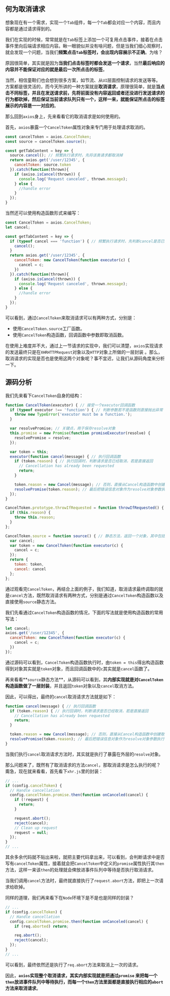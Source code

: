 ## 何为取消请求

想象现在有一个需求，实现一个`Tab`组件，每一个`Tab`都会对应一个内容，而且内容都是通过请求得到的。

我们在实现的时候，常常就是在`Tab`标签上添加一个可复用点击事件，接着在点击事件里向后端请求相应内容。瞅一眼貌似并没有啥问题，但是当我们细心观察时，就会发现一个问题，当我们**频繁点击`Tab`标签时，会出现内容展示不正确**。为啥？

原因很简单，其实就是因为**当我们点击标签时都会发送一个请求**，当然**最后响应的内容并不能保证对应的就是最后一次所点击的标签**。

当然，相信童鞋们也会想到很多方案，如节流、从`UI`层面控制请求的发送等等。方案都是很灵活的，而今天所讲的一种方案就是**取消请求**，原理很简单，就是**当点击不同标签，并且在发送请求前，先将前面没有内容返回或者还没进行发送请求的行为都砍掉，然后保证当前请求队列只有一个，这样一来，就能保证所点击的标签展示的内容是一一对应的**。

那么回到`axios`身上，先来看看它的取消请求是如何使用的。

首先，`axios`暴露一个`CancelToken`属性对象来专门用于处理请求取消的。

```js
const cancelToken = axios.CancelToken;
const source = cancelToken.source();

const getTabContent = key => {
  source.cancel(); // 频繁执行请求时，先将该类请求都取消掉
  return axios.get('/user/12345', {
    cancelToken: source.token
  }).catch(function(thrown){
    if (axiso.isCancel(thrown)) {
      console.log('Request canceled', thrown.message);
    } else {
      //handle error
    }
  });
}
```

当然还可以使用构造函数形式来编写：

```js
const CancelToken = axios.CancelToken;
let cancel;

const getTabContent = key => {
  if (typeof cancel === 'function') { // 频繁执行请求时，先判断cancel是否已经函数，若是则直接执行去掉先前的请求
    cancel();
  }
  return axios.get('/user/12345', {
    cancelToken: new CancelToken(function executor(c) {
      cancel = c;
    })
  }).catch(function(thrown){
    if (axiso.isCancel(thrown)) {
      console.log('Request canceled', thrown.message);
    } else {
      //handle error
    }
  });
}
```

可以看到，通过`CancelToken`来取消请求可以有两种方式，分别是：

- 使用`CancelToken.source`工厂函数。
- 使用`CancelToken`构造函数，回调函数中参数即取消函数。

在使用上难度并不大，通过上一节请求的实现中，我们可以清楚，`axios`实现请求的发送最终只是在`XHRHTTPRequest`对象以及`HTTP`对象上所做的一层封装 。那么，取消请求的实现是否也是使用这两个对象呢？事不宜迟，让我们从源码角度来分析一下。



## 源码分析

我们先来看下`CancelToken`自身的结构：

```js
function CancelToken(executor) { // 接受一个executor回调函数
  if (typeof executor !== 'function') { // 判断参数若不是函数则直接抛出异常
    throw new TypeError('executor must be a function.');
  }

  var resolvePromise; // 关键点，用于保存resolve对象
  this.promise = new Promise(function promiseExecutor(resolve) {
    resolvePromise = resolve;
  });

  var token = this;
  executor(function cancel(message) { // 执行回调函数
    if (token.reason) { // 执行回调时，判断请求是否已经取消，若是直接返回
      // Cancellation has already been requested
      return;
    }

    token.reason = new Cancel(message); // 否则，直接从Cancel构造函数中创建取消信息对象
    resolvePromise(token.reason); // 最后把错误信息对象作为resolve对象参数执行下一步
  });
}

CancelToken.prototype.throwIfRequested = function throwIfRequested() { // 若已经创建取消信息对象，直接抛出该信息出来
  if (this.reason) {
    throw this.reason;
  }
};

CancelToken.source = function source() { // 静态方法，返回一个对象，其中包括CancelToken构造函数以及cancel取消函数
  var cancel;
  var token = new CancelToken(function executor(c) {
    cancel = c;
  });
  return {
    token: token,
    cancel: cancel
  };
};
```

通过观看完`CancelToken`，再结合上面的例子，我们知道，取消请求最终调取的就是`cancel`方法，既然取消请求有两种方式，分别是通过`CancelToken`构造函数以及直接使用`source`静态方法。

我们先看通过`CancelToken`构造函数的情况，下面的写法就是使用构造函数的常用写法：

```js
let cancel;
axios.get('/user/12345', {
  cancelToken: new CancelToken(function executor(c) {
    cancel = c;
  })
});
```

通过源码可以看到，`CancelToken`构造函数执行时，由`token = this`得出构造函数得到对象其实就是`token`对象，而且回调函数中的`c`其实就是`cancel`函数了。

再来看看**`source`静态方法**，从源码可以看到，其**内部实现就是对`CancelToken`构造函数做了一层封装**，并且返回`token`对象以及`cancel`取消方法。

因此，可以得出，最终的`cancel`取消请求方法就是如下：

```js
function cancel(message) { // 执行回调函数
  if (token.reason) { // 执行回调时，判断请求是否已经取消，若是直接返回
    // Cancellation has already been requested
    return;
  }

  token.reason = new Cancel(message); // 否则，直接从Cancel构造函数中创建取消信息对象
  resolvePromise(token.reason); // 最后把错误信息对象作为resolve对象参数执行下一步
}
```

当我们执行`cancel`取消请求方法时，其实就是执行了暴露在外层的`resolve`对象。

那么问题来了，既然有了取消请求的方法`cancel`，那取消请求是怎么执行的呢？甭急，现在就来看看，首先看下`xhr.js`里的封装：

```js
// ...
if (config.cancelToken) {
  // Handle cancellation
  config.cancelToken.promise.then(function onCanceled(cancel) {
    if (!request) {
      return;
    }

    request.abort();
    reject(cancel);
    // Clean up request
    request = null;
  });
}
// ...
```

其余多余代码就不贴出来啦，就把主要代码拿出来，可以看到，会判断请求中是否写有`cancelToken`属性，接着就会把`CancelToken`中定义的`promise`属性执行其`then`方法，这样一来该`then`的处理就会俾放进事件队列中等待是否执行取消请求。

当我们调用`cancel`方法时，最终就直接执行了`request.abort`方法，即把上一次请求给砍掉。

同样的道理，我们再来看下在`Node`环境下是不是也是同样的封装？

```js
// ...
if (config.cancelToken) {
  // Handle cancellation
  config.cancelToken.promise.then(function onCanceled(cancel) {
    if (req.aborted) return;

    req.abort();
    reject(cancel);
  });
}
// ...
```

可以看到，最终依然还是执行了`req.abort`方法来取消上一次的请求。

因此，**`axios`实现整个取消请求，其实内部实现就是把通过`promise` 来把每一个`then`放进事件队列中等待执行，而每一个`then`方法里面都是直接执行相应的`abort`方法来取消请求**。



 















































